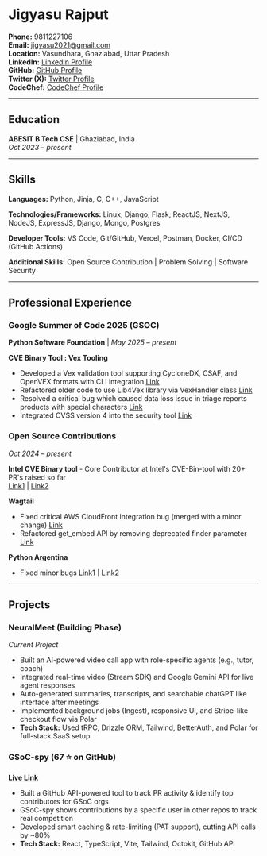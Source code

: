 # Jigyasu Rajput

**Phone:** 9811227106  
**Email:** jigyasu2021@gmail.com  
**Location:** Vasundhara, Ghaziabad, Uttar Pradesh  
**LinkedIn:** [LinkedIn Profile](https://www.linkedin.com/in/jigyasu-rajput-218657284/)  
**GitHub:** [GitHub Profile](https://github.com/JigyasuRajput)  
**Twitter (X):** [Twitter Profile](https://x.com/Jigyasu_rajput)  
**CodeChef:** [CodeChef Profile](https://www.codechef.com/users/jigyasu_rajput)  

---

## Education

**ABESIT B Tech CSE** | Ghaziabad, India  
*Oct 2023 – present*

---

## Skills

**Languages:** Python, Jinja, C, C++, JavaScript

**Technologies/Frameworks:** Linux, Django, Flask, ReactJS, NextJS, NodeJS, ExpressJS, Django, Mongo, Postgres

**Developer Tools:** VS Code, Git/GitHub, Vercel, Postman, Docker, CI/CD (GitHub Actions)

**Additional Skills:** Open Source Contribution | Problem Solving | Software Security

---

## Professional Experience

### Google Summer of Code 2025 (GSOC)
**Python Software Foundation** | *May 2025 – present*

**CVE Binary Tool : Vex Tooling**
- Developed a Vex validation tool supporting CycloneDX, CSAF, and OpenVEX formats with CLI integration [Link](https://github.com/intel/cve-bin-tool/pull/5144)
- Refactored older code to use Lib4Vex library via VexHandler class [Link](https://github.com/intel/cve-bin-tool/pull/5124)
- Resolved a critical bug which caused data loss issue in triage reports products with special characters [Link](https://github.com/intel/cve-bin-tool/pull/4959)
- Integrated CVSS version 4 into the security tool [Link](https://github.com/intel/cve-bin-tool/pull/4944)

### Open Source Contributions
*Oct 2024 – present*

**Intel CVE Binary tool** - Core Contributor at Intel's CVE-Bin-tool with 20+ PR's raised so far  
[Link1](link1-url) | [Link2](link2-url)

**Wagtail**
- Fixed critical AWS CloudFront integration bug (merged with a minor change) [Link](https://github.com/intel/cve-bin-tool/pulls?q=is%3Apr+author%3AJigyasuRajput)
- Refactored get_embed API by removing deprecated finder parameter [Link](https://github.com/intel/cve-bin-tool-action/pulls?q=is%3Apr+is%3Aclosed+author%3AJigyasuRajput)

**Python Argentina**
- Fixed minor bugs [Link1](https://github.com/PyAr/pyarweb/pull/591) | [Link2](https://github.com/PyAr/pyarweb/pull/592)

---

## Projects

### NeuralMeet (Building Phase)
*Current Project*

- Built an AI-powered video call app with role-specific agents (e.g., tutor, coach)
- Integrated real-time video (Stream SDK) and Google Gemini API for live agent responses
- Auto-generated summaries, transcripts, and searchable chatGPT like interface after meetings
- Implemented background jobs (Ingest), responsive UI, and Stripe-like checkout flow via Polar
- **Tech Stack:** Used tRPC, Drizzle ORM, Tailwind, BetterAuth, and Polar for full-stack SaaS setup

### GSoC-spy (67 ⭐ on GitHub)
**[Live Link](https://gsoc-spy.vercel.app/)**

- Built a GitHub API-powered tool to track PR activity & identify top contributors for GSoC orgs
- GSoC-spy shows contributions by a specific user in other repos to track real competition
- Developed smart caching & rate-limiting (PAT support), cutting API calls by ~80%
- **Tech Stack:** React, TypeScript, Vite, Tailwind, Octokit, GitHub API